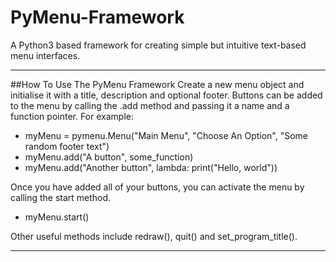 # PyMenu-Framework
A Python3 based framework for creating simple but intuitive text-based menu interfaces.

---

##How To Use The PyMenu Framework
Create a new menu object and initialise it with a title, description and optional footer.
Buttons can be added to the menu by calling the .add method and passing it a name and a function pointer.
For example:

- myMenu = pymenu.Menu("Main Menu", "Choose An Option", "Some random footer text")
- myMenu.add("A button", some_function)
- myMenu.add("Another button", lambda: print("Hello, world"))

Once you have added all of your buttons, you can activate the menu by calling the start method.

- myMenu.start()

Other useful methods include redraw(), quit() and set_program_title().

---

